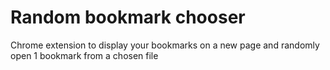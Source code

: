 # Random bookmark chooser
 Chrome extension to display your bookmarks on a new page and randomly open 1 bookmark from a chosen file
